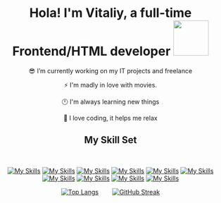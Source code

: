 # <div align="center">Hola! I'm Vitaliy, a full-time Frontend/HTML developer <img src="https://media.giphy.com/media/WUlplcMpOCEmTGBtBW/giphy.gif" width="80">
  
<div align="center">

  
😎 I’m currently working on my IT projects and freelance  


⚡ I'm madly in love with movies.
<br/>  

🕛 I'm always learning new things  

🌲 I love coding, it helps me relax  
</div>  
  
## <div align="center">My Skill Set</div>  
<div align="center">
<br/>  

[![My Skills](https://skillicons.dev/icons?i=html&perline=3)](https://skillicons.dev)
[![My Skills](https://skillicons.dev/icons?i=css&perline=3)](https://skillicons.dev)
[![My Skills](https://skillicons.dev/icons?i=scss&perline=3)](https://skillicons.dev)
[![My Skills](https://skillicons.dev/icons?i=js&perline=3)](https://skillicons.dev)
[![My Skills](https://skillicons.dev/icons?i=react&perline=3)](https://skillicons.dev)
[![My Skills](https://skillicons.dev/icons?i=gulp&perline=3)](https://skillicons.dev)
[![My Skills](https://skillicons.dev/icons?i=ps&perline=3)](https://skillicons.dev)
[![My Skills](https://skillicons.dev/icons?i=figma&perline=3)](https://skillicons.dev)
[![My Skills](https://skillicons.dev/icons?i=git&perline=3)](https://skillicons.dev)
[![My Skills](https://skillicons.dev/icons?i=webflow&perline=3)](https://skillicons.dev)
<br/>  


[![Top Langs](https://github-readme-stats.vercel.app/api/top-langs/?username=Vetosy&layout=compact&theme=transparent)](https://github.com/anuraghazra/github-readme-stats) &nbsp;&nbsp;&nbsp;&nbsp;&nbsp;&nbsp; [![GitHub Streak](http://github-readme-streak-stats.herokuapp.com?user=Vetosy&theme=transparent&hide_border=true)](https://git.io/streak-stats)




